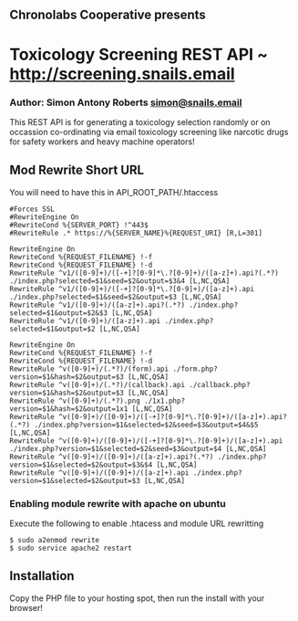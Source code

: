 ## Chronolabs Cooperative presents

# Toxicology Screening REST API ~ http://screening.snails.email

### Author: Simon Antony Roberts <simon@snails.email>

This REST API is for generating a toxicology selection randomly or on occassion co-ordinating via email toxicology screening like narcotic drugs for safety workers and heavy machine operators!

## Mod Rewrite Short URL

You will need to have this in API_ROOT_PATH/.htaccess
    
    #Forces SSL
    #RewriteEngine On
    #RewriteCond %{SERVER_PORT} !^443$
    #RewriteRule .* https://%{SERVER_NAME}%{REQUEST_URI} [R,L=301]
    
    RewriteEngine On
    RewriteCond %{REQUEST_FILENAME} !-f
    RewriteCond %{REQUEST_FILENAME} !-d
    RewriteRule ^v1/([0-9]+)/([-+]?[0-9]*\.?[0-9]+)/([a-z]+).api?(.*?) ./index.php?selected=$1&seed=$2&output=$3&4 [L,NC,QSA]
    RewriteRule ^v1/([0-9]+)/([-+]?[0-9]*\.?[0-9]+)/([a-z]+).api ./index.php?selected=$1&seed=$2&output=$3 [L,NC,QSA]
    RewriteRule ^v1/([0-9]+)/([a-z]+).api?(.*?) ./index.php?selected=$1&output=$2&$3 [L,NC,QSA]
    RewriteRule ^v1/([0-9]+)/([a-z]+).api ./index.php?selected=$1&output=$2 [L,NC,QSA]
    
    RewriteEngine On
    RewriteCond %{REQUEST_FILENAME} !-f
    RewriteCond %{REQUEST_FILENAME} !-d
    RewriteRule ^v([0-9]+)/(.*?)/(form).api ./form.php?version=$1&hash=$2&output=$3 [L,NC,QSA]
    RewriteRule ^v([0-9]+)/(.*?)/(callback).api ./callback.php?version=$1&hash=$2&output=$3 [L,NC,QSA]
    RewriteRule ^v([0-9]+)/(.*?).png ./1x1.php?version=$1&hash=$2&output=1x1 [L,NC,QSA]
    RewriteRule ^v([0-9]+)/([0-9]+)/([-+]?[0-9]*\.?[0-9]+)/([a-z]+).api?(.*?) ./index.php?version=$1&selected=$2&seed=$3&output=$4&$5 [L,NC,QSA]
    RewriteRule ^v([0-9]+)/([0-9]+)/([-+]?[0-9]*\.?[0-9]+)/([a-z]+).api ./index.php?version=$1&selected=$2&seed=$3&output=$4 [L,NC,QSA]
    RewriteRule ^v([0-9]+)/([0-9]+)/([a-z]+).api?(.*?) ./index.php?version=$1&selected=$2&output=$3&$4 [L,NC,QSA]
    RewriteRule ^v([0-9]+)/([0-9]+)/([a-z]+).api ./index.php?version=$1&selected=$2&output=$3 [L,NC,QSA]
    
### Enabling module rewrite with apache on ubuntu

Execute the following to enable .htacess and module URL rewritting

    $ sudo a2enmod rewrite
    $ sudo service apache2 restart

## Installation

Copy the PHP file to your hosting spot, then run the install with your browser!